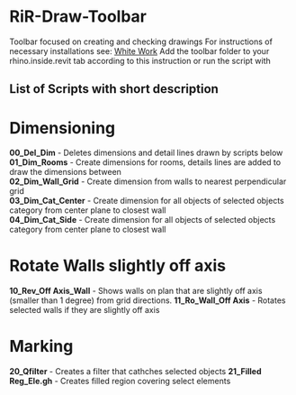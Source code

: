 # RiR-Draw-Toolbar
Toolbar focused on creating and checking drawings
For instructions of necessary installations see: [White Work](https://work.white.se/rhino-inside-revit/)
Add the toolbar folder to your rhino.inside.revit tab according to this instruction
or run the script with

## List of Scripts with short description

# Dimensioning
**00_Del_Dim** - Deletes dimensions and detail lines drawn by scripts below  
**01_Dim_Rooms** - Create dimensions for rooms, details lines are added to draw the dimensions between  
**02_Dim_Wall_Grid** - Create dimension from walls to nearest perpendicular grid  
**03_Dim_Cat_Center** - Create dimension for all objects of selected objects category from center plane to closest wall  
**04_Dim_Cat_Side** - Create dimension for all objects of selected objects category from center plane to closest wall  

# Rotate Walls slightly off axis
**10_Rev_Off Axis_Wall** - Shows walls on plan that are slightly off axis (smaller than 1 degree) from grid directions. 
**11_Ro_Wall_Off Axis** - Rotates selected walls if they are slightly off axis

# Marking
**20_Qfilter** - Creates a filter that cathches selected objects
**21_Filled Reg_Ele.gh** - Creates filled region covering select elements
